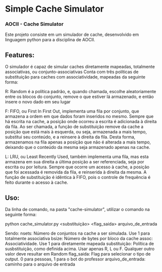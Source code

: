<h1> Simple Cache Simulator </h1>
<h3> AOCII - Cache Simulator</h3>
Este projeto consiste em um simulador de cache, desenvolvido em linguagem python para a disciplina de AOCII.
<h2>Features:</h2>
O simulador é capaz de simular caches diretamente mapeadas, totalmente associativas, ou conjunto-associativas
Conta com três políticas de substituição para caches com associatividade, mapeadas da seguinte forma:

R: Random é a política padrão, e, quando chamada, escolhe aleatoriamente entre os blocos do conjunto, remove o que estiver lá armazenado, e então insere o novo dado em seu lugar

F: FIFO, ou First In First Out, implementa uma fila por conjunto, que armazena a ordem em que dados foram inseridos no mesmo. Sempre que há escrita na cache, a posição onde ocorreu a escrita é adicionada à direita da fila. Ao ser chamada, a função de substituição remove da cache a posição que está mais à esquerda, ou seja, armazenada a mais tempo, substitui seu conteúdo, e a reinsere à direita da fila. Desta forma, armazenamos na fila apenas a posição que não é alterada a mais tempo, deixando que o conteúdo da mesma seja armazenado apenas na cache.

L: LRU, ou Least Recently Used, também implementa uma fila, mas esta armazena em sua direita a última posição a ser referenciada, seja por escrita ou por leitura. Sempre que ocorre um acesso à cache, a posição que foi acessada é removida da fila, e reinserida à direita da mesma. A função de substituição é idêntica à FIFO, pois o controle de frequência é feito durante o acesso à cache.

<H2>Uso:</H2>
Da linha de comando, na pasta "cache-simulator", utilizar o comando na seguinte forma:

  python cache_simulator.py <nsets> <bsize> <assoc> <substituição> <flag_saida> arquivo_de_entrada

Sendo:
nsets: Número de conjuntos na cache a ser simulada. Use 1 para totalmente associativa
bsize: Número de bytes por bloco da cache
assoc: Associatividade. Use 1 para diretamente mapeada
substituição: Política de susbstituição, como definida acima. Usar apenas R, L ou F. Qualquer outro valor deve resultar em Random
flag_saida: Flag para selecionar o tipo de output. 0 para pessoas, 1 para o bot do professor
arquivo_de_entrada: caminho para o arquivo de entrada

